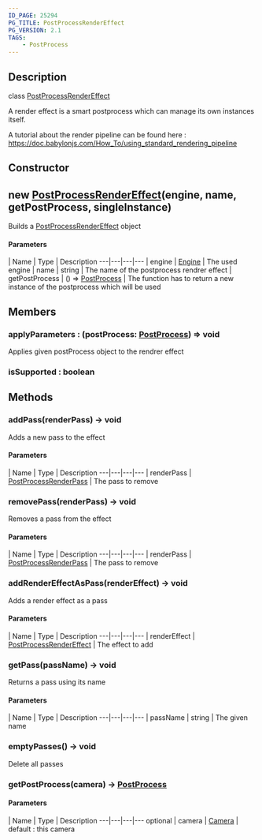 ```yaml
---
ID_PAGE: 25294
PG_TITLE: PostProcessRenderEffect
PG_VERSION: 2.1
TAGS:
    - PostProcess
---
```

## Description

class [PostProcessRenderEffect](/classes/3.0/PostProcessRenderEffect)

A render effect is a smart postprocess which can manage its own instances itself.

A tutorial about the render pipeline can be found here : https://doc.babylonjs.com/How_To/using_standard_rendering_pipeline

## Constructor

## new [PostProcessRenderEffect](/classes/3.0/PostProcessRenderEffect)(engine, name, getPostProcess, singleInstance)

Builds a [PostProcessRenderEffect](/classes/3.0/PostProcessRenderEffect) object

#### Parameters
 | Name | Type | Description
---|---|---|---
 | engine | [Engine](/classes/3.0/Engine) |      The used engine
 | name | string |      The name of the postprocess rendrer effect
 | getPostProcess | () =&gt; [PostProcess](/classes/3.0/PostProcess) |      The function has to return a new instance of the postprocess which will be used
## Members

### applyParameters : (postProcess: [PostProcess](/classes/3.0/PostProcess)) =&gt; void

Applies given postProcess object to the rendrer effect

### isSupported : boolean



## Methods

### addPass(renderPass) &rarr; void

Adds a new pass to the effect

#### Parameters
 | Name | Type | Description
---|---|---|---
 | renderPass | [PostProcessRenderPass](/classes/3.0/PostProcessRenderPass) |      The pass to remove

### removePass(renderPass) &rarr; void

Removes a pass from the effect

#### Parameters
 | Name | Type | Description
---|---|---|---
 | renderPass | [PostProcessRenderPass](/classes/3.0/PostProcessRenderPass) |      The pass to remove

### addRenderEffectAsPass(renderEffect) &rarr; void

Adds a render effect as a pass

#### Parameters
 | Name | Type | Description
---|---|---|---
 | renderEffect | [PostProcessRenderEffect](/classes/3.0/PostProcessRenderEffect) |      The effect to add

### getPass(passName) &rarr; void

Returns a pass using its name

#### Parameters
 | Name | Type | Description
---|---|---|---
 | passName | string |      The given name

### emptyPasses() &rarr; void

Delete all passes
### getPostProcess(camera) &rarr; [PostProcess](/classes/3.0/PostProcess)



#### Parameters
 | Name | Type | Description
---|---|---|---
optional | camera | [Camera](/classes/3.0/Camera) |      default : this camera


